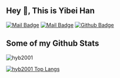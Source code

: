 ## Hey 👋, This is Yibei Han

[![Mail Badge](https://img.shields.io/badge/-hanyibei@umich.edu-c14438?style=flat&logo=Gmail&logoColor=white&link=mailto:hanyibei@umich.edu)](mailto:hanyibei@umich.edu) [![Mail Badge](https://img.shields.io/badge/-hyb_2001@sjtu.edu.cn-c14438?style=flat&link=mailto:hyb_2001@sjtu.edu.cn)](mailto:hyb_2001@sjtu.edu.cn)  [![Github Badge](https://img.shields.io/badge/-hyb2001-grey?style=flat&logo=github&logoColor=white&link=https://github.com/hyb2001/)](https://www.github.com/hyb2001)
## Some of my Github Stats
<p align=left> <img src=https://komarev.com/ghpvc/?username=hyb2001 alt=hyb2001 /> </p>

<!-- [![hyb2001's GitHub stats](https://github-readme-stats.vercel.app/api?username=hyb2001&count_private=true)](https://github.com/hyb2001/github-readme-stats) -->
[![hyb2001 Top Langs](https://github-readme-stats.vercel.app/api/top-langs/?username=hyb2001&count_provate=true)](https://github.com/arribass/github-readme-stats)

<!-- Languages and Tools:

<code><img height="20" src="https://raw.githubusercontent.com/github/explore/80688e429a7d4ef2fca1e82350fe8e3517d3494d/topics/java/java.png" alt="java"></code>
<code><img height="20" src="https://raw.githubusercontent.com/github/explore/80688e429a7d4ef2fca1e82350fe8e3517d3494d/topics/python/python.png" alt="python"></code>
<code><img height="20" src="https://raw.githubusercontent.com/github/explore/80688e429a7d4ef2fca1e82350fe8e3517d3494d/topics/cpp/cpp.png" alt="cpp"></code> -->


<!--
is a ✨ _special_ ✨ repository because its `README.md` (this file) appears on your GitHub profile.

Here are some ideas to get you started:

- 🔭 I’m currently working on ...
- 🌱 I’m currently learning ...
- 👯 I’m looking to collaborate on ...
- 🤔 I’m looking for help with ...
- 💬 Ask me about ...
- 📫 How to reach me: ...
- 😄 Pronouns: ...
- ⚡ Fun fact: ...
-->
